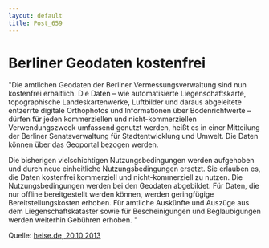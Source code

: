 ```yaml
---
layout: default
title: Post_659
---
```



# Berliner Geodaten kostenfrei

"Die amtlichen Geodaten der Berliner Vermessungsverwaltung sind nun kostenfrei erhältlich. Die Daten – wie automatisierte Liegenschaftskarte, topographische Landeskartenwerke, Luftbilder und daraus abgeleitete entzerrte digitale Orthophotos und Informationen über Bodenrichtwerte – dürfen für jeden kommerziellen und nicht-kommerziellen Verwendungszweck umfassend genutzt werden, heißt es in einer Mitteilung der Berliner Senatsverwaltung für Stadtentwicklung und Umwelt. Die Daten können über das Geoportal bezogen werden.

Die bisherigen vielschichtigen Nutzungsbedingungen werden aufgehoben und durch neue einheitliche Nutzungsbedingungen ersetzt. Sie erlauben es, die Daten kostenfrei kommerziell und nicht-kommerziell zu nutzen. Die Nutzungsbedingungen werden bei den Geodaten abgebildet. Für Daten, die nur offline bereitgestellt werden können, werden geringfügige Bereitstellungskosten erhoben. Für amtliche Auskünfte und Auszüge aus dem Liegenschaftskataster sowie für Bescheinigungen und Beglaubigungen werden weiterhin Gebühren erhoben. "

Quelle: <a href="http://www.heise.de/newsticker/meldung/Open-Data-Berliner-Geodaten-kostenlos-erhaeltlich-1971280.html">heise.de, 20.10.2013</a>

